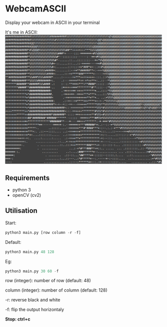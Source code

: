 # WebcamASCII

Display your webcam in ASCII in your terminal

It's me in ASCII:
![me in ascii](me_ascii.png)

## Requirements

- python 3
- openCV (cv2)

## Utilisation

Start:
```python
python3 main.py [row column -r -f]
```
Default:
```python
python3 main.py 48 128
```
Eg:
```python
python3 main.py 30 60 -f
```

row (integer): number of row (default: 48)

column (integer): number of column (default: 128)

-r: reverse black and white

-f: flip the output horizontaly

**Stop: ctrl+c**
